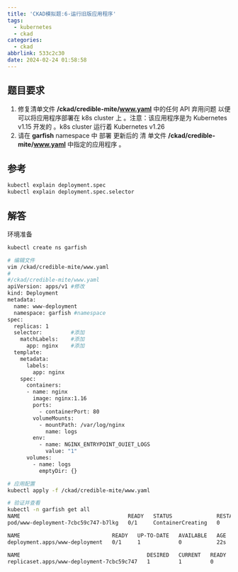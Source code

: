 ```yaml
---
title: 'CKAD模拟题:6-运行旧版应用程序'
tags:
  - kubernetes
  - ckad
categories:
  - ckad
abbrlink: 533c2c30
date: 2024-02-24 01:58:58
---
```

## 题目要求

1. 修复清单文件 **/ckad/credible-mite/www.yaml** 中的任何 API 弃用问题 以便可以将应用程序部署在 k8s cluster 上 。注意：该应用程序是为 Kubernetes v1.15 开发的 。k8s cluster 运行着 Kubernetes v1.26
2. 请在 **garfish** namespace 中 部署 更新后的 清 单文件 **/ckad/credible-mite/www.yaml** 中指定的应用程序 。

## 参考

```bash
kubectl explain deployment.spec
kubectl explain deployment.spec.selector
```

## 解答

环境准备

```bash
kubectl create ns garfish
```

```bash
# 编辑文件
vim /ckad/credible-mite/www.yaml
# 
#/ckad/credible-mite/www.yaml
apiVersion: apps/v1 #修改
kind: Deployment
metadata:
  name: www-deployment
  namespace: garfish #namespace
spec:
  replicas: 1
  selector:         #添加
    matchLabels:    #添加
      app: nginx    #添加
  template:
    metadata:
      labels:
        app: nginx
    spec:
      containers:
      - name: nginx
        image: nginx:1.16
        ports:
          - containerPort: 80
        volumeMounts:
          - mountPath: /var/log/nginx
            name: logs
        env:
          - name: NGINX_ENTRYPOINT_OUIET_LOGS
            value: "1"
      volumes:
        - name: logs
          emptyDir: {}

# 应用配置
kubectl apply -f /ckad/credible-mite/www.yaml

# 验证并查看
kubectl -n garfish get all
NAME                                  READY   STATUS              RESTARTS   AGE
pod/www-deployment-7cbc59c747-b7lkg   0/1     ContainerCreating   0          22s

NAME                             READY   UP-TO-DATE   AVAILABLE   AGE
deployment.apps/www-deployment   0/1     1            0           22s

NAME                                        DESIRED   CURRENT   READY   AGE
replicaset.apps/www-deployment-7cbc59c747   1         1         0       22s
```
